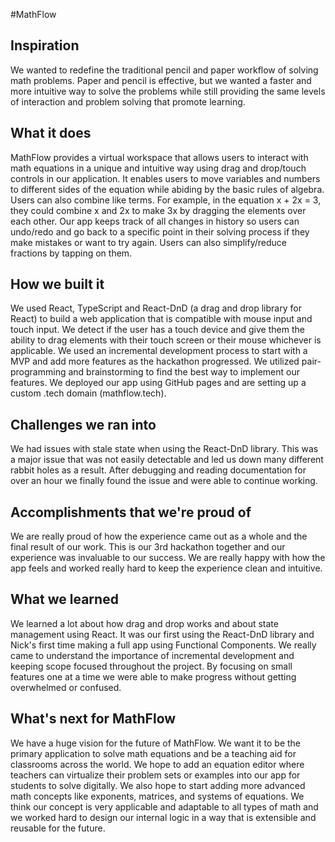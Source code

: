 #MathFlow
## Inspiration
We wanted to redefine the traditional pencil and paper workflow of solving math problems. Paper and pencil is effective, but we wanted a faster and more intuitive way to solve the problems while still providing the same levels of interaction and problem solving that promote learning.

## What it does
MathFlow provides a virtual workspace that allows users to interact with math equations in a unique and intuitive way using drag and drop/touch controls in our application. It enables users to move variables and numbers to different sides of the equation while abiding by the basic rules of algebra. Users can also combine like terms. For example, in the equation x + 2x = 3, they could combine x and 2x to make 3x by dragging the elements over each other. Our app keeps track of all changes in history so users can undo/redo and go back to a specific point in their solving process if they make mistakes or want to try again. Users can also simplify/reduce fractions by tapping on them.

## How we built it
We used React, TypeScript and React-DnD (a drag and drop library for React) to build a web application that is compatible with mouse input and touch input. We detect if the user has a touch device and give them the ability to drag elements with their touch screen or their mouse whichever is applicable. We used an incremental development process to start with a MVP and add more features as the hackathon progressed. We utilized pair-programming and brainstorming to find the best way to implement our features. We deployed our app using GitHub pages and are setting up a custom .tech domain (mathflow.tech).

## Challenges we ran into
We had issues with stale state when using the React-DnD library. This was a major issue that was not easily detectable and led us down many different rabbit holes as a result. After debugging and reading documentation for over an hour we finally found the issue and were able to continue working.

## Accomplishments that we're proud of
We are really proud of how the experience came out as a whole and the final result of our work. This is our 3rd hackathon together and our experience was invaluable to our success. We are really happy with how the app feels and worked really hard to keep the experience clean and intuitive.

## What we learned
We learned a lot about how drag and drop works and about state management using React. It was our first using the React-DnD library and Nick's first time making a full app using Functional Components. We really came to understand the importance of incremental development and keeping scope focused throughout the project. By focusing on small features one at a time we were able to make progress without getting overwhelmed or confused.

## What's next for MathFlow
We have a huge vision for the future of MathFlow. We want it to be the primary application to solve math equations and be a teaching aid for classrooms across the world. We hope to add an equation editor where teachers can virtualize their problem sets or examples into our app for students to solve digitally. We also hope to start adding more advanced math concepts like exponents, matrices, and systems of equations. We think our concept is very applicable and adaptable to all types of math and we worked hard to design our internal logic in a way that is extensible and reusable for the future.
